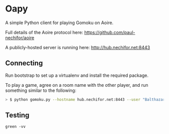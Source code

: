 # Oapy

A simple Python client for playing Gomoku on Aoire.

Full details of the Aoire protocol here: https://github.com/paul-nechifor/aoire

A publicly-hosted server is running here: http://hub.nechifor.net:8443

## Connecting

Run bootstrap to set up a virtualenv and install the required package.

To play a game, agree on a room name with the other player, and run something similar to the following:

```bash
> $ python gomoku.py --hostname hub.nechifor.net:8443 --user "Balthazar (by David)" --room funroom --ngames 1
```

## Testing

    green -vv